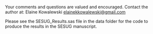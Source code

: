 Your comments and questions are valued and encouraged. Contact the author at:
Elaine Kowalewski elainekkowalewski@gmail.com

Please see the SESUG_Results.sas file in the data folder for the code to produce 
the results in the SESUG manuscript.
